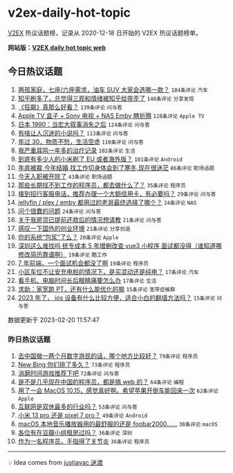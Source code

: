 # v2ex-daily-hot-topic

[V2EX](https://www.v2ex.com/) 热议话题榜，记录从 2020-12-18 日开始的 V2EX 热议话题榜单。

**网站版：[V2EX daily hot topic web](https://boojack.github.io/v2ex-daily-hot-topic-web/)**

## 今日热议话题

<!-- TODAY BEGIN -->

1. [两孩家庭，七座/六座需求，油车 SUV 大家会选哪一款？](https://www.v2ex.com/t/917500) `184条评论` `汽车`
1. [知乎刷多了，总觉得三观和情绪被知乎给带歪了](https://www.v2ex.com/t/917503) `140条评论` `分享发现`
1. [《狂飙》真那么好看？](https://www.v2ex.com/t/917608) `139条评论` `问与答`
1. [Apple TV 盒子 + Sony 电视 + NAS Emby 瞎折腾](https://www.v2ex.com/t/917538) `128条评论` `Apple TV`
1. [日本 1990：当宏大叙事消失之后](https://www.v2ex.com/t/917541) `124条评论` `问与答`
1. [有啥让人沉迷的小说吗？](https://www.v2ex.com/t/917516) `113条评论` `问与答`
1. [年过 30，物质不愁，生活空虚](https://www.v2ex.com/t/917652) `110条评论` `问与答`
1. [我严重耳鸣一年多的治疗记录](https://www.v2ex.com/t/917488) `102条评论` `生活`
1. [到底有多少人的小米刷了 EU 或者海外版？](https://www.v2ex.com/t/917471) `101条评论` `Android`
1. [年底被裁,今年结婚,找工作切身体会到了寒冬,现在很迷茫](https://www.v2ex.com/t/917524) `86条评论` `职场话题`
1. [今天入职被开除了](https://www.v2ex.com/t/917566) `43条评论` `职场话题`
1. [那些长期找不到工作的程序员，都去做什么了？](https://www.v2ex.com/t/917607) `35条评论` `程序员`
1. [接到招行客服电话，推荐办理一个大额信用卡，有必要吗？](https://www.v2ex.com/t/917693) `29条评论` `问与答`
1. [jellyfin / plex / emby 都用过的老哥最终选择了哪个？](https://www.v2ex.com/t/917723) `24条评论` `NAS`
1. [问个很蠢的问题](https://www.v2ex.com/t/917492) `24条评论` `问与答`
1. [关于我房贷已提前还款后的情况想请教](https://www.v2ex.com/t/917599) `21条评论` `问与答`
1. [感叹一下国外的创业环境](https://www.v2ex.com/t/917521) `21条评论` `分享创造`
1. [你的系统“包浆”了么？](https://www.v2ex.com/t/917517) `20条评论` `Apple`
1. [深圳这么难找吗 统专成本 5 年增删改查 vue3 小程序 面试都没得（谁知道哪修改简历靠谱啊）](https://www.v2ex.com/t/917532) `19条评论` `酷工作`
1. [7 年前端，一个面试机会都没了啊](https://www.v2ex.com/t/917531) `19条评论` `程序员`
1. [小区车位不让安充电桩的情况下，是买混动还是纯电？](https://www.v2ex.com/t/917494) `17条评论` `汽车`
1. [看手机、电脑时间长后眼睛痛要怎么办](https://www.v2ex.com/t/917472) `17条评论` `生活`
1. [求助：家宽跑 PT，还有什么能优化的嘛](https://www.v2ex.com/t/917695) `15条评论` `宽带症候群`
1. [2023 年了， ios 设备有什么比较方便，适合小白的翻墙方法吗？](https://www.v2ex.com/t/917683) `15条评论` `问与答`

数据更新于 2023-02-20 11:57:47

<!-- TODAY END -->

### 昨日热议话题

<!-- YESTERDAY BEGIN -->

1. [去中国做一两个月数字游民的话，哪个地方比较好？](https://www.v2ex.com/t/917282) `79条评论` `程序员`
1. [New Bing 你们排了多久？](https://www.v2ex.com/t/917306) `73条评论` `程序员`
1. [消磨时间游戏推荐下吧](https://www.v2ex.com/t/917320) `72条评论` `问与答`
1. [是不是几乎现在中国的程序员，都是搞 web 的？](https://www.v2ex.com/t/917340) `64条评论` `编程`
1. [用了一会 MacOS 10.15，感觉真好啊。希望苹果开倒车能回来一次](https://www.v2ex.com/t/917284) `62条评论` `Apple`
1. [互联网是双休最多的行业吗？](https://www.v2ex.com/t/917294) `53条评论` `问与答`
1. [小米 13 pro 还是 pixel 7 pro？](https://www.v2ex.com/t/917289) `49条评论` `Android`
1. [macOS 本地音乐播放器用的最舒服的还是 foobar2000……](https://www.v2ex.com/t/917339) `38条评论` `macOS`
1. [各位有在豆瓣小组租房过吗？](https://www.v2ex.com/t/917290) `36条评论` `深圳`
1. [作为一名程序员，手指得了关节炎](https://www.v2ex.com/t/917387) `36条评论` `程序员`

<!-- YESTERDAY END -->

---

💡 Idea comes from [justjavac 迷渡](https://github.com/justjavac/)
